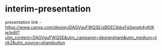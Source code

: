 # interim-presentation

presentation link -https://www.canva.com/design/DAGVguFWQSE/sBDECibbxFaSqnqh4yKtKw/edit?utm_content=DAGVguFWQSE&utm_campaign=designshare&utm_medium=link2&utm_source=sharebutton
